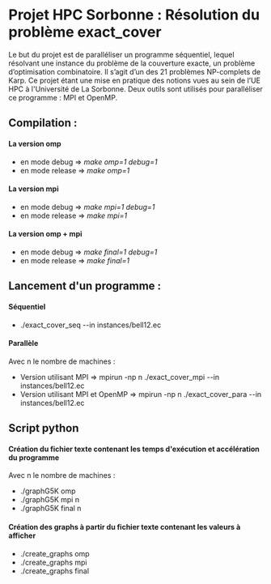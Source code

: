 # Projet HPC Sorbonne : Résolution du problème exact_cover
Le but du projet est de paralléliser un programme séquentiel, lequel résolvant une instance du problème de la couverture exacte, un problème d’optimisation combinatoire. Il s’agit d’un des 21 problèmes NP-complets de Karp. Ce projet étant une mise en pratique des notions vues au sein de l’UE HPC à l'Université de La Sorbonne. Deux outils sont utilisés pour paralléliser ce programme : MPI et OpenMP.

## Compilation : 
#### La version omp
- en mode debug => *make omp=1 debug=1*
- en mode release => *make omp=1*
#### La version mpi
- en mode debug => *make mpi=1  debug=1* 
- en mode release => *make mpi=1* 
#### La version omp + mpi
- en mode debug => *make final=1  debug=1* 
- en mode release => *make final=1* 

## Lancement d'un programme :
#### Séquentiel
- ./exact_cover_seq --in instances/bell12.ec
#### Parallèle
Avec n le nombre de machines :
- Version utilisant MPI => mpirun -np n ./exact_cover_mpi --in instances/bell12.ec
- Version utilisant MPI et OpenMP => mpirun -np n ./exact_cover_para --in instances/bell12.ec
 
## Script python 
#### Création du fichier texte contenant les temps d'exécution et accélération du programme
Avec n le nombre de machines :
- ./graphG5K omp
- ./graphG5K mpi n
- ./graphG5K final n

#### Création des graphs à partir du fichier texte contenant les valeurs à afficher
- ./create_graphs omp
- ./create_graphs mpi
- ./create_graphs final

